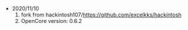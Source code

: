 - 2020/11/10
  1. fork from hackintosh107/https://github.com/excelkks/hackintosh
  2. OpenCore version: 0.6.2
